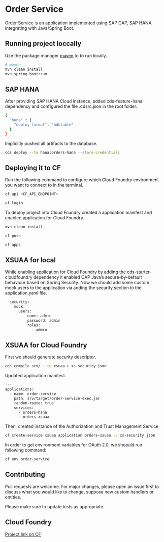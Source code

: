 # Order Service

Order Service is an application implemented using SAP CAP, SAP HANA integrating with Java/Spring Boot.

## Running project loccally

Use the package manager [maven](https://maven.apache.org/) to to run locally.

```bash
# maven
mvn clean install
mvn spring-boot:run
```

## SAP HANA

After providing SAP HANA Cloud instance, added cds-feature-hana dependency and configured the file .cdsrc.json in the root folder.

```bash
{
  "hana" : {
    "deploy-format": "hdbtable"
  }
}
```

Implicitly pushed all artifacts to the database.

```bash
cds deploy --to hana:orders-hana --store-credentials
```

## Deploying it to CF

Run the following command to configure which Cloud Foundry environment you want to connect to in the terminal.

```bash
cf api <CF_API_ENDPOINT>

cf login
```

To deploy project into Cloud Foundry created a application manifest and enabled application for Cloud Foundry.

```bash
mvn clean install

cf push

cf apps
```

## XSUAA for local

While enabling application for Cloud Foundry by adding the cds-starter-cloudfoundry dependency it enabled CAP Java’s secure-by-default behaviour based on Spring Security. Now we should add some custom mock users to the application via adding the security section to the application.yaml file.

```bash
  security:
    mock:
      users:
        - name: admin
          password: admin
          roles:
            - admin
```

## XSUAA for Cloud Foundry

First we should generate security descriptor.

```bash
cds compile srv/ --to xsuaa > xs-security.json
```

Updated application manifest.

```bash
---
applications:
  - name: order-service
    path: srv/target/order-service-exec.jar
    random-route: true
    services:
      - orders-hana
      - orders-xsuaa
```

Then, created instance of the Authorization and Trust Management Service

```bash
cf create-service xsuaa application orders-xsuaa -c xs-security.json
```

In order to get environment variables for OAuth 2.0, we shoould run following command:

```bash
cf env order-service 
```

## Contributing

Pull requests are welcome. For major changes, please open an issue first
to discuss what you would like to change, suppose new custom handlers or entities.

Please make sure to update tests as appropriate.

## Cloud Foundry

[Project link on CF](https://order-service-delightful-camel-ju.cfapps.us10-001.hana.ondemand.com)
